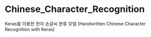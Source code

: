 # Chinese_Character_Recognition
Keras를 이용한 한자 손글씨 분류 모델 (Handwritten Chinese Character Recognition with Keras)
